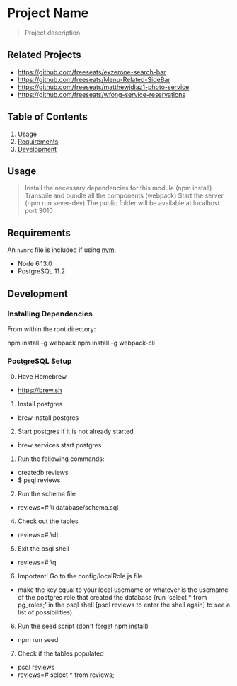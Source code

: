 # Project Name

> Project description

## Related Projects

  - https://github.com/freeseats/exzerone-search-bar
  - https://github.com/freeseats/Menu-Related-SideBar
  - https://github.com/freeseats/matthewjdiaz1-photo-service
  - https://github.com/freeseats/wfong-service-reservations

## Table of Contents

1. [Usage](#Usage)
1. [Requirements](#requirements)
1. [Development](#development)

## Usage

> Install the necessary dependencies for this module (npm install)
> Transpile and bundle all the components (webpack)
> Start the server (npm run sever-dev)
> The public folder will be available at localhost port 3010

## Requirements

An `nvmrc` file is included if using [nvm](https://github.com/creationix/nvm).

- Node 6.13.0
- PostgreSQL 11.2

## Development

### Installing Dependencies

From within the root directory:

npm install -g webpack
npm install -g webpack-cli


### PostgreSQL Setup

0) Have Homebrew
  - https://brew.sh
1) Install postgres
  - brew install postgres
2) Start postgres if it is not already started
  - brew services start postgres
1) Run the following commands:
  - createdb reviews
  - $ psql reviews
2) Run the schema file
  - reviews=# \i database/schema.sql
4) Check out the tables
  - reviews=# \dt
5) Exit the psql shell
  - reviews=# \q
6) Important! Go to the config/localRole.js file
  - make the key equal to your local username or whatever is the username of the postgres role that created the database (run 'select * from pg_roles;' in the psql shell [psql reviews to enter the shell again] to see a list of possibilities)
6) Run the seed script (don't forget npm install)
  - npm run seed
7) Check if the tables populated
  - psql reviews
  - reviews=# select * from reviews;